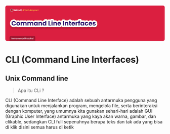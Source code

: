 ![Image CLI Banner!](assets/cli-image.png "Unix Command Line")

# CLI (Command Line Interfaces)
## Unix Command line

> Apa itu CLi ?

CLI (Command Line Interface) adalah sebuah antarmuka pengguna yang digunakan untuk menjalankan program, mengelola file, serta berinteraksi dengan komputer,
yang umumnya kita gunakan sehari-hari adalah GUI (Graphic User Interface) antarmuka yang kaya akan warna, gambar, dan clikable,
sedangkan CLI full sepenuhnya berupa teks dan tak ada yang bisa di klik disini semua harus di ketik

